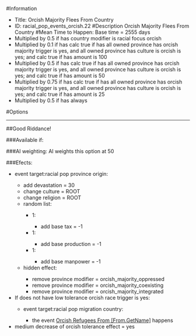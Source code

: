 #Information
 - Title: Orcish Majority Flees From Country
 - ID: racial_pop_events_orcish.22
#Description
Orcish Majority Flees From Country
#Mean Time to Happen:
Base time = 2555 days
 - Multiplied by 0.5 if has country modifier is racial focus orcish
 - Multiplied by 0.1 if has calc true if has all owned province has orcish majority trigger is yes, and all owned province has culture is orcish is yes; and calc true if has amount is 100
 - Multiplied by 0.5 if has calc true if has all owned province has orcish majority trigger is yes, and all owned province has culture is orcish is yes; and calc true if has amount is 50
 - Multiplied by 0.75 if has calc true if has all owned province has orcish majority trigger is yes, and all owned province has culture is orcish is yes; and calc true if has amount is 25
 - Multiplied by 0.5 if has always

#Options

___
##Good Riddance!

###Available if:


###AI weighting:
AI weights this option at 50


###Efects:<ul><li>event target:racial pop province origin:</li><ul><li>add devastation = 30</li><li>change culture = ROOT</li><li>change religion = ROOT</li><li>random list:</li><ul><li>1:</li><ul><li>add base tax = -1</li></ul><li>1:</li><ul><li>add base production = -1</li></ul><li>1:</li><ul><li>add base manpower = -1</li></ul></ul><li>hidden effect:</li><ul><li>remove province modifier = orcish_majority_oppressed</li><li>remove province modifier = orcish_majority_coexisting</li><li>remove province modifier = orcish_majority_integrated</li></ul></ul><li>If does not have low tolerance orcish race trigger is yes:</li><ul><li>event target:racial pop migration country:</li><ul><li>the event [Orcish Refugees From [From.GetName]](../events/orcish_refugees_from_from_getname.md) happens</li></ul></ul><li>medium decrease of orcish tolerance effect = yes</li></ul>
